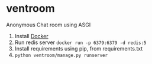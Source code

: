 # ventroom
Anonymous Chat room using ASGI


1. Install [Docker](https://docs.docker.com/get-docker/)
2. Run redis server `docker run -p 6379:6379 -d redis:5 `  
3. Install requirements using pip, from requirements.txt  
4. `python ventroom/manage.py runserver`
